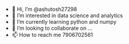- 👋 Hi, I’m @ashutosh27298
- 👀 I’m interested in data science and analytics
- 🌱 I’m currently learning python and numpy
- 💞️ I’m looking to collaborate on ...
- 📫 How to reach me 7906702561

<!---
ashutosh27298/ashutosh27298 is a ✨ special ✨ repository because its `README.md` (this file) appears on your GitHub profile.
You can click the Preview link to take a look at your changes.
--->
